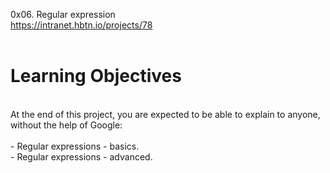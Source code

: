 0x06. Regular expression<br>
https://intranet.hbtn.io/projects/78<br>
<br>
# Learning Objectives<br>
<br>
At the end of this project, you are expected to be able to explain to anyone, without the help of Google:<br>
<br>
- Regular expressions - basics.<br>
- Regular expressions - advanced.<br>
<br>
